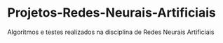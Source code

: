 # Projetos-Redes-Neurais-Artificiais
Algoritmos e testes realizados na disciplina de Redes Neurais Artificiais
